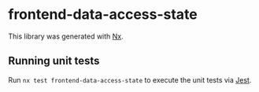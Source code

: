 # frontend-data-access-state

This library was generated with [Nx](https://nx.dev).

## Running unit tests

Run `nx test frontend-data-access-state` to execute the unit tests via [Jest](https://jestjs.io).
